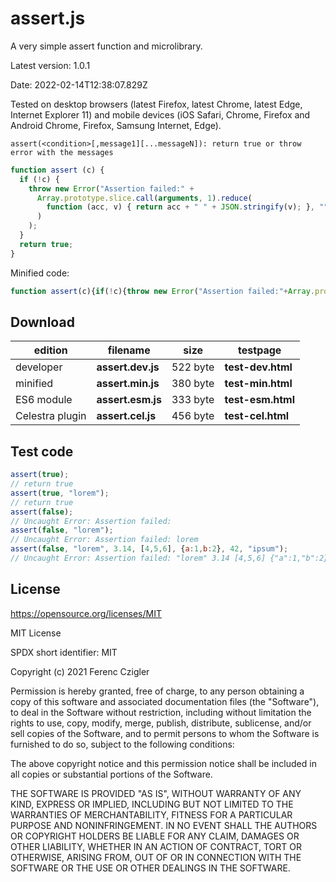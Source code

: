 
# assert.js

A very simple assert function and microlibrary.

Latest version: 1.0.1

Date: 2022-02-14T12:38:07.829Z

Tested on desktop browsers (latest Firefox, latest Chrome, latest Edge, Internet Explorer 11) and mobile devices (iOS Safari, Chrome, Firefox and Android Chrome, Firefox, Samsung Internet, Edge).

````
assert(<condition>[,message1][...messageN]): return true or throw error with the messages
````

````javascript
function assert (c) {
  if (!c) {
    throw new Error("Assertion failed:" +
      Array.prototype.slice.call(arguments, 1).reduce(
        function (acc, v) { return acc + " " + JSON.stringify(v); }, ""
      )
    );
  }
  return true;
}
````
Minified code:
````javascript
function assert(c){if(!c){throw new Error("Assertion failed:"+Array.prototype.slice.call(arguments,1).reduce(function(acc,v){return acc+" "+JSON.stringify(v);},""));}return true;}
````


## Download

edition|filename|size|testpage
-------|--------|----|--------
developer|__assert.dev.js__|522 byte|__test-dev.html__
minified|__assert.min.js__|380 byte|__test-min.html__
ES6 module|__assert.esm.js__|333 byte|__test-esm.html__
Celestra plugin|__assert.cel.js__|456 byte|__test-cel.html__


## Test code

````javascript
assert(true);
// return true
assert(true, "lorem");
// return true
assert(false);
// Uncaught Error: Assertion failed:
assert(false, "lorem");
// Uncaught Error: Assertion failed: lorem
assert(false, "lorem", 3.14, [4,5,6], {a:1,b:2}, 42, "ipsum");
// Uncaught Error: Assertion failed: "lorem" 3.14 [4,5,6] {"a":1,"b":2} 42 "ipsum"
````

## License

https://opensource.org/licenses/MIT

MIT License

SPDX short identifier: MIT

Copyright (c) 2021 Ferenc Czigler

Permission is hereby granted, free of charge, to any person obtaining a copy
of this software and associated documentation files (the "Software"), to deal
in the Software without restriction, including without limitation the rights
to use, copy, modify, merge, publish, distribute, sublicense, and/or sell
copies of the Software, and to permit persons to whom the Software is
furnished to do so, subject to the following conditions:

The above copyright notice and this permission notice shall be included in all
copies or substantial portions of the Software.

THE SOFTWARE IS PROVIDED "AS IS", WITHOUT WARRANTY OF ANY KIND, EXPRESS OR
IMPLIED, INCLUDING BUT NOT LIMITED TO THE WARRANTIES OF MERCHANTABILITY,
FITNESS FOR A PARTICULAR PURPOSE AND NONINFRINGEMENT. IN NO EVENT SHALL THE
AUTHORS OR COPYRIGHT HOLDERS BE LIABLE FOR ANY CLAIM, DAMAGES OR OTHER
LIABILITY, WHETHER IN AN ACTION OF CONTRACT, TORT OR OTHERWISE, ARISING FROM,
OUT OF OR IN CONNECTION WITH THE SOFTWARE OR THE USE OR OTHER DEALINGS IN THE
SOFTWARE.
